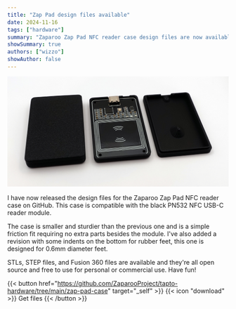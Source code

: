 ```yaml
---
title: "Zap Pad design files available"
date: 2024-11-16
tags: ["hardware"]
summary: "Zaparoo Zap Pad NFC reader case design files are now available for use on GitHub. Compatible with the black PN532 NFC USB-C reader module."
showSummary: true
authors: ["wizzo"]
showAuthor: false
---
```


![Printed cases](cover.jpg)

I have now released the design files for the Zaparoo Zap Pad NFC reader case on GitHub. This case is compatible with the black PN532 NFC USB-C reader module.

The case is smaller and sturdier than the previous one and is a simple friction fit requiring no extra parts besides the module. I've also added a revision with some indents on the bottom for rubber feet, this one is designed for 0.6mm diameter feet.

STLs, STEP files, and Fusion 360 files are available and they're all open source and free to use for personal or commercial use. Have fun!

{{< button href="https://github.com/ZaparooProject/tapto-hardware/tree/main/zap-pad-case" target="_self" >}}
{{< icon "download" >}} Get files
{{< /button >}}
